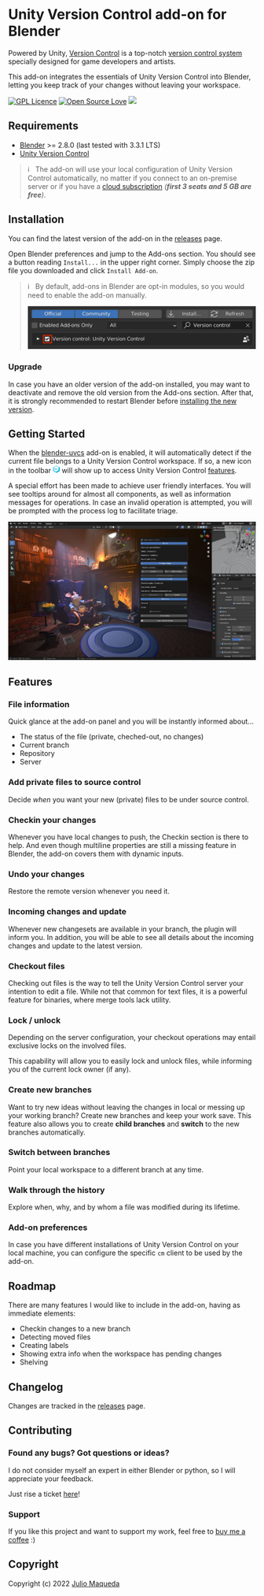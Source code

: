 # Unity Version Control add-on for Blender

Powered by Unity, [Version Control](https://unity.com/solutions/version-control) is a top-notch [version control system](https://unity.com/solutions/what-is-version-control) specially designed for game developers and artists.

This add-on integrates the essentials of Unity Version Control into Blender, letting you keep track of your changes without leaving your workspace.

[![GPL Licence](https://badges.frapsoft.com/os/gpl/gpl.svg?v=103)](https://opensource.org/licenses/GPL-3.0/)
[![Open Source Love](https://badges.frapsoft.com/os/v2/open-source.svg?v=103)](https://github.com/juliomaqueda/blender-uvcs/)
[![](documentation/buy_coffee_badge.svg)](https://ko-fi.com/juliomaqueda)


## Requirements

* [Blender](https://www.blender.org/download/) >= 2.8.0 (last tested with 3.3.1 LTS)
* [Unity Version Control](https://www.plasticscm.com/download)

> ℹ️ &nbsp; The add-on will use your local configuration of Unity Version Control automatically, no matter if you connect to an on-premise server or if you have a [cloud subscription](https://service-store.unity.com/order) _(**first 3 seats and 5 GB are free**)_.


## Installation

You can find the latest version of the add-on in the [releases](https://github.com/juliomaqueda/blender-uvcs/releases) page.

Open Blender preferences and jump to the Add-ons section. You should see a button reading `Install...` in the upper right corner. Simply choose the zip file you downloaded and click `Install Add-on`.

> ℹ️ &nbsp; By default, add-ons in Blender are opt-in modules, so you would need to enable the add-on manually.
>
> <img src="documentation/enabling_add-on.png" width="500px"/>

### Upgrade

In case you have an older version of the add-on installed, you may want to deactivate and remove the old version from the Add-ons section. After that, it is strongly recommended to restart Blender before [installing the new version](#installation).


## Getting Started

When the [blender-uvcs](https://github.com/juliomaqueda/blender-uvcs) add-on is enabled, it will automatically detect if the current file belongs to a Unity Version Control workspace. If so, a new icon in the toolbar <img src="documentation/icon_devops.png" width="14px" /> will show up to access Unity Version Control [features](#features).

A special effort has been made to achieve user friendly interfaces. You will see tooltips around for almost all components, as well as information messages for operations. In case an invalid operation is attempted, you will be prompted with the process log to facilitate triage.

![](documentation/screenshot.jpg)


## Features

### File information

Quick glance at the add-on panel and you will be instantly informed about...
- The status of the file (private, cheched-out, no changes)
- Current branch
- Repository
- Server

### Add private files to source control

Decide _when_ you want your new (private) files to be under source control.

### Checkin your changes

Whenever you have local changes to push, the Checkin section is there to help. And even though multiline properties are still a missing feature in Blender, the add-on covers them with dynamic inputs.

### Undo your changes

Restore the remote version whenever you need it.

### Incoming changes and update

Whenever new changesets are available in your branch, the plugin will inform you. In addition, you will be able to see all details about the incoming changes and update to the latest version.

### Checkout files

Checking out files is the way to tell the Unity Version Control server your intention to edit a file. While not that common for text files, it is a powerful feature for binaries, where merge tools lack utility.

### Lock / unlock

Depending on the server configuration, your checkout operations may entail exclusive locks on the involved files.

This capability will allow you to easily lock and unlock files, while informing you of the current lock owner (if any).

### Create new branches

Want to try new ideas without leaving the changes in local or messing up your working branch? Create new branches and keep your work save. This feature also allows you to create **child branches** and **switch** to the new branches automatically.

### Switch between branches

Point your local workspace to a different branch at any time.

### Walk through the history

Explore when, why, and by whom a file was modified during its lifetime.

### Add-on preferences

In case you have different installations of Unity Version Control on your local machine, you can configure the specific `cm` client to be used by the add-on.


## Roadmap

There are many features I would like to include in the add-on, having as immediate elements:
- Checkin changes to a new branch
- Detecting moved files
- Creating labels
- Showing extra info when the workspace has pending changes
- Shelving


## Changelog

Changes are tracked in the [releases](https://github.com/juliomaqueda/blender-uvcs/releases) page.


## Contributing

### Found any bugs? Got questions or ideas?

I do not consider myself an expert in either Blender or python, so I will appreciate your feedback.

Just rise a ticket [here](https://github.com/juliomaqueda/blender-uvcs/issues)!

### Support

If you like this project and want to support my work, feel free to [buy me a coffee](https://ko-fi.com/juliomaqueda) :)


## Copyright

Copyright (c) 2022 [Julio Maqueda](https://github.com/juliomaqueda)
